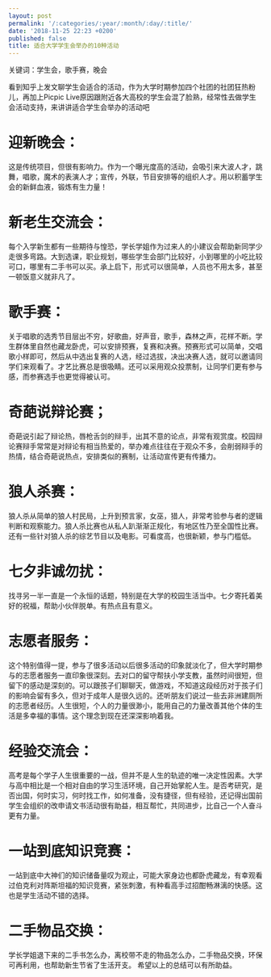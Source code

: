 ```yaml
---
layout: post
permalink: '/:categories/:year/:month/:day/:title/'
date: '2018-11-25 22:23 +0200'
published: false
title: 适合大学学生会举办的10种活动
---
```

关键词：学生会，歌手赛，晚会

看到知乎上发文聊学生会适合的活动，作为大学时期参加四个社团的社团狂热粉儿，再加上Picpic Live原因跟附近各大高校的学生会混了脸熟，经常性去做学生会活动支持，来讲讲适合学生会举办的活动吧

# 迎新晚会：
这是传统项目，但很有影响力。作为一个曝光度高的活动，会吸引来大波人才，跳舞，唱歌，魔术的表演人才；宣传，外联，节目安排等的组织人才。用以积蓄学生会的新鲜血液，锻炼有生力量！

# 新老生交流会：
每个入学新生都有一些期待与惶恐，学长学姐作为过来人的小建议会帮助新同学少走很多弯路。大到选课，职业规划，哪些学生会部门比较好，小到哪里的小吃比较可口，哪里有二手书可以买。承上启下，形式可以很简单，人员也不用太多，甚至一顿饭意义就非凡了。

# 歌手赛：
关于唱歌的选秀节目层出不穷，好歌曲，好声音，歌手，森林之声，花样不断。学生群体里自然也藏龙卧虎，可以安排预赛，复赛和决赛。预赛形式可以简单，交唱歌小样即可，然后从中选出复赛的人选，经过选拔，决出决赛人选，就可以邀请同学们来观看了。才艺比赛总是很吸睛。还可以采用观众投票制，让同学们更有参与感，而参赛选手也更觉得被认可。

# 奇葩说辩论赛；
奇葩说引起了辩论热，唇枪舌剑的辩手，出其不意的论点，非常有观赏度。校园辩论赛辩手常常是对辩论有相当热爱的，举办难点往往在于观众不多，会削弱辩手的热情，结合奇葩说热点，安排类似的赛制，让活动宣传更有传播力。

# 狼人杀赛：
狼人杀从简单的狼人村民局，上升到预言家，女巫，猎人，非常考验参与者的逻辑判断和观察能力。狼人杀比赛也从私人趴渐渐正规化，有地区性乃至全国性比赛。还有一些针对狼人杀的综艺节目以及电影。可看度高，也很新颖，参与门槛低。

# 七夕非诚勿扰：
找寻另一半一直是一个永恒的话题，特别是在大学的校园生活当中。七夕寄托着美好的祝福，帮助小伙伴脱单。有热点且有意义。

# 志愿者服务：
这个特别值得一提，参与了很多活动以后很多活动的印象就淡化了，但大学时期参与的志愿者服务一直印象很深刻。去对口的留守帮扶小学支教，虽然时间很短，但留下的感动是深刻的。可以跟孩子们聊聊天，做游戏，不知道这段经历对于孩子们的影响会留有多久，但对于成年人是很久远的。还听朋友们说过一些去非洲建厕所的志愿者经历。人生很短，个人的力量很渺小，能用自己的力量改善其他个体的生活是多幸福的事情。这个理念到现在还深深影响着我。

# 经验交流会：
高考是每个学子人生很重要的一战，但并不是人生的轨迹的唯一决定性因素。大学与高中相比是一个相对自由的学习生活环境，自己开始掌舵人生。是否考研究，是否出国，何时实习，何时找工作，如何准备，没有捷径，但有经验，还记得出国前学生会组织的改申请文书活动很有助益，相互帮忙，共同进步，比自己一个人奋斗更有力量。

# 一站到底知识竞赛：
一站到底中大神们的知识储备量叹为观止，可能大家身边也都卧虎藏龙，有幸观看过伯克利对阵斯坦福的知识竞赛，紧张刺激，有种看高手过招酣畅淋漓的快感。这也是学生活动不错的选择。

# 二手物品交换：
学长学姐退下来的二手书怎么办，离校带不走的物品怎么办，二手物品交换，环保可再利用，也帮助新生节省了生活开支。
希望以上的总结可以有所助益。
